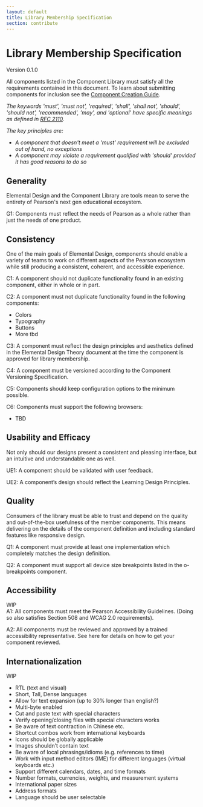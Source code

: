 ```yaml
---
layout: default
title: Library Membership Specification
section: contribute
---
```

# Library Membership Specification
Version 0.1.0

All components listed in the Component Library must satisfy all the requirements contained in this document. To learn about submitting components for inclusion see the [Component Creation Guide][creation-guide].

*The keywords 'must', 'must not', 'required', 'shall', 'shall not', 'should', 'should not', 'recommended', 'may', and 'optional' have specific meanings as defined in [RFC 2110][rfc].*

*The key principles are:*

- *A component that doesn't meet a 'must' requirement will be excluded out of hand, no exceptions*
- *A component may violate a requirement qualified with 'should' provided it has good reasons to do so*


## Generality

<aside>Elemental Design and the Component Library are tools mean to serve the entirety of Pearson's next gen educational ecosystem.</aside>

G1: Components must reflect the needs of Pearson as a whole rather than just the needs of one product.


## Consistency

<aside>One of the main goals of Elemental Design, components should enable a variety of teams to work on different aspects of the Pearson ecosystem while still producing a consistent, coherent, and accessible experience.</aside>

C1: A component should not duplicate functionality found in an existing component, either in whole or in part.

C2: A component must not duplicate functionality found in the following components:

- Colors
- Typography
- Buttons
- More tbd

C3: A component must reflect the design principles and aesthetics defined in the Elemental Design Theory document at the time the component is approved for library membership.

C4: A component must be versioned according to the Component Versioning Specification.

C5: Components should keep configuration options to the minimum possible.

C6: Components must support the following browsers:

- TBD


## Usability and Efficacy

<aside>Not only should our designs present a consistent and pleasing interface, but an intuitive and understandable one as well.</aside>

UE1: A component should be validated with user feedback.

UE2: A component’s design should reflect the Learning Design Principles.


## Quality

<aside>Consumers of the library must be able to trust and depend on the quality and out-of-the-box usefulness of the member components. This means delivering on the details of the component definition and including standard features like responsive design.</aside>

Q1: A component must provide at least one implementation which completely matches the design definition.

Q2: A component must support all device size breakpoints listed in the o-breakpoints component.


## Accessibility

<aside>WIP</aside>
A1: All components must meet the Pearson Accessibility Guidelines. (Doing so also satisfies Section 508 and WCAG 2.0 requirements).

A2: All components must be reviewed and approved by a trained accessibility representative. See here for details on how to get your component reviewed.


## Internationalization

<aside>WIP</aside>

- RTL (text and visual)
- Short, Tall, Dense languages
- Allow for text expansion (up to 30% longer than english?)
- Multi-byte enabled
- Cut and paste text with special characters
- Verify opening/closing files with special characters works
- Be aware of text contraction in Chinese etc.
- Shortcut combos work from international keyboards
- Icons should be globally applicable
- Images shouldn’t contain text
- Be aware of local phrasings/idioms (e.g. references to time)
- Work with input method editors (IME) for different languages (virtual keyboards etc.)
- Support different calendars, dates, and time formats
- Number formats, currencies, weights, and measurement systems
- International paper sizes
- Address formats
- Language should be user selectable

[creation-guide]: #
[rfc]: http://www.ietf.org/rfc/rfc2119.txt
